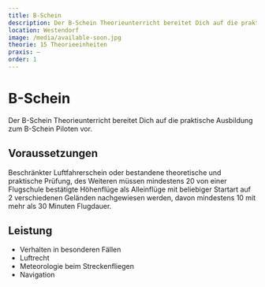 ```yaml
---
title: B-Schein
description: Der B-Schein Theorieunterricht bereitet Dich auf die praktische Ausbildung zum B-Schein Piloten vor. Es werden die Fächer Verhalten in besonderen Fällen, Luftrecht, Meteorologie beim Streckenfliegen und Navigation besprochen.
location: Westendorf
image: /media/available-soon.jpg
theorie: 15 Theorieeinheiten
praxis: –
order: 1
---
```


# B-Schein

Der B-Schein Theorieunterricht bereitet Dich auf die praktische Ausbildung zum B-Schein Piloten vor.

## Voraussetzungen

Beschränkter Luftfahrerschein oder bestandene theoretische und praktische Prüfung, des Weiteren müssen mindestens 20 von einer Flugschule bestätigte Höhenflüge als Alleinflüge mit beliebiger Startart auf 2 verschiedenen Geländen nachgewiesen werden, davon mindestens 10 mit mehr als 30 Minuten Flugdauer.

## Leistung

* Verhalten in besonderen Fällen
* Luftrecht
* Meteorologie beim Streckenfliegen
* Navigation
